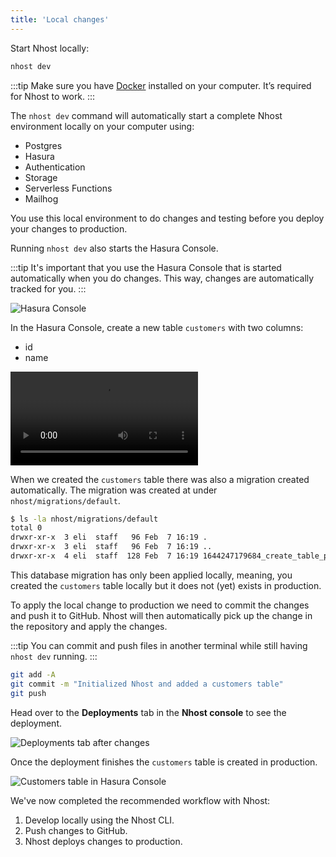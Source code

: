```yaml
---
title: 'Local changes'
---
```


Start Nhost locally:

```bash
nhost dev
```

:::tip
Make sure you have [Docker](https://www.docker.com/get-started) installed on your computer. It’s required for Nhost to work.
:::

The `nhost dev` command will automatically start a complete Nhost environment locally on your computer using:

- Postgres
- Hasura
- Authentication
- Storage
- Serverless Functions
- Mailhog

You use this local environment to do changes and testing before you deploy your changes to production.

Running `nhost dev` also starts the Hasura Console.

:::tip
It's important that you use the Hasura Console that is started automatically when you do changes. This way, changes are automatically tracked for you.
:::

![Hasura Console](/img/cli-workflow/hasura-console.png)

In the Hasura Console, create a new table `customers` with two columns:

- id
- name

<Video src="/videos/cli-workflow/hasura-create-customers-table.mp4">
</Video>

When we created the `customers` table there was also a migration created automatically. The migration was created at under `nhost/migrations/default`.

```bash
$ ls -la nhost/migrations/default
total 0
drwxr-xr-x  3 eli  staff   96 Feb  7 16:19 .
drwxr-xr-x  3 eli  staff   96 Feb  7 16:19 ..
drwxr-xr-x  4 eli  staff  128 Feb  7 16:19 1644247179684_create_table_public_customers
```

This database migration has only been applied locally, meaning, you created the `customers` table locally but it does not (yet) exists in production.

To apply the local change to production we need to commit the changes and push it to GitHub. Nhost will then automatically pick up the change in the repository and apply the changes.

:::tip
You can commit and push files in another terminal while still having `nhost dev` running.
:::

```bash
git add -A
git commit -m "Initialized Nhost and added a customers table"
git push
```

Head over to the **Deployments** tab in the **Nhost console** to see the deployment.

![Deployments tab after changes](/img/cli-workflow/deployments-tab-with-changes.png)

Once the deployment finishes the `customers` table is created in production.

![Customers table in Hasura Console](/img/cli-workflow/hasura-customers-table.png)

We've now completed the recommended workflow with Nhost:

1. Develop locally using the Nhost CLI.
2. Push changes to GitHub.
3. Nhost deploys changes to production.
